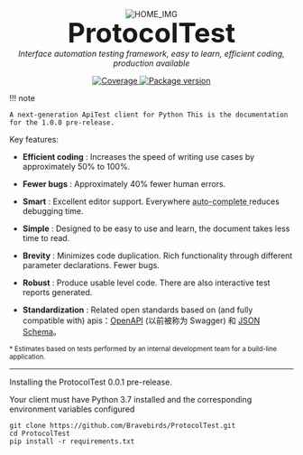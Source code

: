 <p align="center" style="margin: 0 0 10px">
  <img src="https://www.webfx.com/assets/emoji-cheat-sheet/img/graphics/emojis/dart.png" alt='HOME_IMG'>
</p>

<h1 align="center" style="font-size: 3rem; margin: -15px 0">
ProtocolTest
</h1>
<p align="center">
    <em>Interface automation testing framework, easy to learn, efficient coding, production available</em>
</p>

<p align="center">
<a href="https://codecov.io/gh/Bravebirds/ProtocolTest" target="_blank">
    <img src="https://img.shields.io/codecov/c/github/Bravebirds/ProtocolTest?color=%2334D058" alt="Coverage">
</a>
<a href="https://pypi.org/project/ProtocolTest" target="_blank">
    <img src="https://img.shields.io/pypi/v/ProtocolTest?color=%2334D058&label=pypi%20package" alt="Package version">
</a>
</p>

!!! note 

    A next-generation ApiTest client for Python This is the documentation for the 1.0.0 pre-release.

Key features:

* **Efficient coding** : Increases the speed of writing use cases by approximately 50% to 100%.

* **Fewer bugs** : Approximately 40% fewer human errors.

* **Smart** : Excellent editor support. Everywhere <abbr title=" also known as auto-complete, intellisense "> auto-complete </abbr> reduces debugging time.

* **Simple** : Designed to be easy to use and learn, the document takes less time to read.

* **Brevity** : Minimizes code duplication.
Rich functionality through different parameter declarations.
Fewer bugs.

* **Robust** : Produce usable level code.
There are also interactive test reports generated.

* **Standardization** : Related open standards based on (and fully compatible with) apis：<a href="https://github.com/OAI/OpenAPI-Specification" class="external-link" target="_blank">OpenAPI</a> (以前被称为 Swagger) 和 <a href="https://json-schema.org/" class="external-link" target="_blank">JSON Schema</a>。

<small>* Estimates based on tests performed by an internal development team for a build-line application.</small>

---

Installing the ProtocolTest 0.0.1 pre-release.

Your client must have Python 3.7 installed and the corresponding environment variables configured

```shell
git clone https://github.com/Bravebirds/ProtocolTest.git
cd ProtocolTest
pip install -r requirements.txt
```